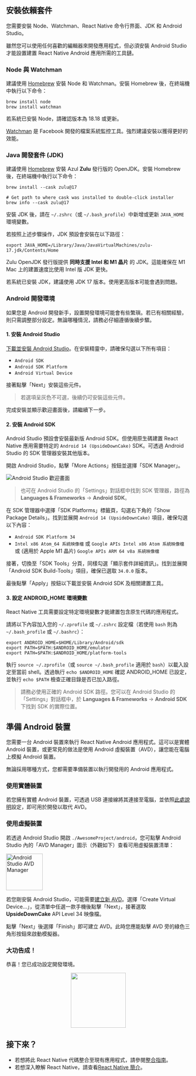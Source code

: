 ## 安裝依賴套件

您需要安裝 Node、Watchman、React Native 命令行界面、JDK 和 Android Studio。

雖然您可以使用任何喜歡的編輯器來開發應用程式，但必須安裝 Android Studio 才能設置建置 React Native Android 應用所需的工具鏈。

<h3>Node 與 Watchman</h3>

建議使用 [Homebrew](https://brew.sh/) 安裝 Node 和 Watchman。安裝 Homebrew 後，在終端機中執行以下命令：

```shell
brew install node
brew install watchman
```

若系統已安裝 Node，請確認版本為 18.18 或更新。

[Watchman](https://facebook.github.io/watchman) 是 Facebook 開發的檔案系統監控工具。強烈建議安裝以獲得更好的效能。

<h3>Java 開發套件 (JDK)</h3>

建議使用 [Homebrew](https://brew.sh/) 安裝 Azul **Zulu** 發行版的 OpenJDK。安裝 Homebrew 後，在終端機中執行以下命令：

```shell
brew install --cask zulu@17

# Get path to where cask was installed to double-click installer
brew info --cask zulu@17
```

安裝 JDK 後，請在 `~/.zshrc`（或 `~/.bash_profile`）中新增或更新 `JAVA_HOME` 環境變數。

若按照上述步驟操作，JDK 預設會安裝在以下路徑：

```shell
export JAVA_HOME=/Library/Java/JavaVirtualMachines/zulu-17.jdk/Contents/Home
```

Zulu OpenJDK 發行版提供 **同時支援 Intel 和 M1 晶片** 的 JDK。這能確保在 M1 Mac 上的建置速度比使用 Intel 版 JDK 更快。

若系統已安裝 JDK，建議使用 JDK 17 版本。使用更高版本可能會遇到問題。

<h3>Android 開發環境</h3>

如果您是 Android 開發新手，設置開發環境可能會有些繁瑣。若已有相關經驗，則只需調整部分設定。無論哪種情況，請務必仔細遵循後續步驟。

<h4 id="android-studio">1. 安裝 Android Studio</h4>

[下載並安裝 Android Studio](https://developer.android.com/studio/index.html)。在安裝精靈中，請確保勾選以下所有項目：

- `Android SDK`
- `Android SDK Platform`
- `Android Virtual Device`

接著點擊「Next」安裝這些元件。

> 若選項呈灰色不可選，後續仍可安裝這些元件。

完成安裝並顯示歡迎畫面後，請繼續下一步。

<h4 id="android-sdk">2. 安裝 Android SDK</h4>

Android Studio 預設會安裝最新版 Android SDK。但使用原生碼建置 React Native 應用需要特定的 `Android 14 (UpsideDownCake)` SDK。可透過 Android Studio 的 SDK 管理器安裝其他版本。

開啟 Android Studio，點擊「More Actions」按鈕並選擇「SDK Manager」。

![Android Studio 歡迎畫面](/docs/assets/GettingStartedAndroidStudioWelcomeMacOS.png)

> 也可在 Android Studio 的「Settings」對話框中找到 SDK 管理器，路徑為 **Languages & Frameworks** → **Android SDK**。

在 SDK 管理器中選擇「SDK Platforms」標籤頁，勾選右下角的「Show Package Details」。找到並展開 `Android 14 (UpsideDownCake)` 項目，確保勾選以下內容：

- `Android SDK Platform 34`
- `Intel x86 Atom_64 系統映像檔` 或 `Google APIs Intel x86 Atom 系統映像檔` 或 (適用於 Apple M1 晶片) `Google APIs ARM 64 v8a 系統映像檔`

接著，切換至「SDK Tools」分頁，同樣勾選「顯示套件詳細資訊」。找到並展開「Android SDK Build-Tools」項目，確保已選取 `34.0.0` 版本。

最後點擊「Apply」按鈕以下載並安裝 Android SDK 及相關建置工具。

<h4>3. 設定 ANDROID_HOME 環境變數</h4>

React Native 工具需要設定特定環境變數才能建置包含原生代碼的應用程式。

請將以下內容加入您的 `~/.zprofile` 或 `~/.zshrc` 設定檔（若使用 `bash` 則為 `~/.bash_profile` 或 `~/.bashrc`）：

```shell
export ANDROID_HOME=$HOME/Library/Android/sdk
export PATH=$PATH:$ANDROID_HOME/emulator
export PATH=$PATH:$ANDROID_HOME/platform-tools
```

執行 `source ~/.zprofile`（或 `source ~/.bash_profile` 適用於 `bash`）以載入設定至當前 shell。透過執行 `echo $ANDROID_HOME` 確認 ANDROID_HOME 已設定，並執行 `echo $PATH` 檢查正確目錄是否已加入路徑。

> 請務必使用正確的 Android SDK 路徑。您可以在 Android Studio 的「Settings」對話框中，於 **Languages & Frameworks** → **Android SDK** 下找到 SDK 的實際位置。

<h2>準備 Android 裝置</h2>

您需要一台 Android 裝置來執行 React Native Android 應用程式。這可以是實體 Android 裝置，或更常見的做法是使用 Android 虛擬裝置（AVD），讓您能在電腦上模擬 Android 裝置。

無論採用哪種方式，您都需要準備裝置以執行開發用的 Android 應用程式。

<h3>使用實體裝置</h3>

若您擁有實體 Android 裝置，可透過 USB 連接線將其連接至電腦，並依照[此處說明](running-on-device.md)設定，即可用於開發以取代 AVD。

<h3>使用虛擬裝置</h3>

若透過 Android Studio 開啟 `./AwesomeProject/android`，您可點擊 Android Studio 內的「AVD Manager」圖示（外觀如下）查看可用虛擬裝置清單：

<img src="/docs/assets/GettingStartedAndroidStudioAVD.svg" alt="Android Studio AVD Manager" width="100"/>

若您剛安裝 Android Studio，可能需要[建立新 AVD](https://developer.android.com/studio/run/managing-avds.html)。選擇「Create Virtual Device...」，從清單中任選一款手機後點擊「Next」，接著選取 **UpsideDownCake** API Level 34 映像檔。

點擊「Next」後選擇「Finish」即可建立 AVD。此時您應能點擊 AVD 旁的綠色三角形按鈕來啟動模擬器。

<h3>大功告成！</h3>

恭喜！您已成功設定開發環境。

<center><img src="/docs/assets/GettingStartedCongratulations.png" width="150"></img></center>

<h2>接下來？</h2>

- 若想將此 React Native 代碼整合至現有應用程式，請參閱[整合指南](integration-with-existing-apps.md)。
- 若想深入瞭解 React Native，請查看[React Native 簡介](getting-started)。